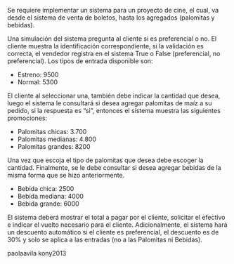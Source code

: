 Se requiere implementar un sistema para un proyecto de cine, el cual, va desde el sistema de venta de boletos, hasta los agregados (palomitas y bebidas).

Una simulación del sistema pregunta al cliente si es preferencial o no. El cliente muestra la identificación correspondiente, si la validación es correcta, el vendedor registra en el sistema True o False (preferencial, no preferencial).
Los tipos de entrada disponible son:
- Estreno: 9500
- Normal: 5300

El cliente al seleccionar una, también debe indicar la cantidad que desea, luego el sistema le consultará si desea agregar palomitas de maíz a su pedido, si la respuesta es “si”, entonces el sistema muestra las siguientes promociones:

- Palomitas chicas: 3.700
- Palomitas medianas: 4.800
- Palomitas grandes: 8200

Una vez que escoja el tipo de palomitas que desea debe escoger la cantidad.
Finalmente, se le debe consultar si desea agregar bebidas de la misma forma que se hizo anteriormente.
- Bebida chica: 2500
- Bebida mediana: 4000
- Bebida grande: 6000

El sistema deberá mostrar el total a pagar por el cliente, solicitar el efectivo e indicar el vuelto necesario para el cliente.
Adicionalmente, el sistema hará un descuento automático si el cliente es preferencial, el descuento es de 30% y solo se aplica a las entradas (no a las Palomitas ni Bebidas).

paolaavila
kony2013